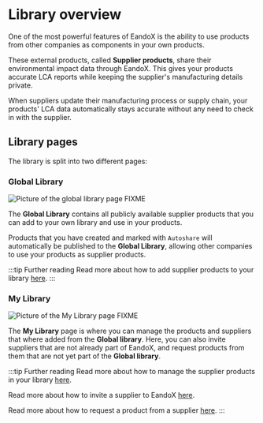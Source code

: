 # Library overview

One of the most powerful features of EandoX is the ability to use products from other companies as components in your own products.

These external products, called **Supplier products**, share their environmental impact data through EandoX. This gives your products accurate LCA reports while keeping the supplier's manufacturing details private.

When suppliers update their manufacturing process or supply chain, your products' LCA data automatically stays accurate without any need to check in with the supplier.

## Library pages

The library is split into two different pages:

### Global Library

![Picture of the global library page FIXME](/images/placeholder.png)

The **Global Library** contains all publicly available supplier products that you can add to your own library and use in your products.

Products that you have created and marked with `Autoshare` will automatically be published to the **Global Library**, allowing other companies to use your products as supplier products.

:::tip Further reading
Read more about how to add supplier products to your library [here](/documentation/library/accessing-supplier-products).
:::

### My Library

![Picture of the My Library page FIXME](/images/placeholder.png)

The **My Library** page is where you can manage the products and suppliers that where added from the **Global library**. Here, you can also invite suppliers that are not already part of EandoX, and request products from them that are not yet part of the **Global library**.

:::tip Further reading
Read more about how to manage the supplier products in your library [here](/documentation/library/managing-supplier-products).

Read more about how to invite a supplier to EandoX [here](/documentation/library/inviting-a-supplier).

Read more about how to request a product from a supplier [here](/documentation/library/requesting-a-supplier-product).
:::

